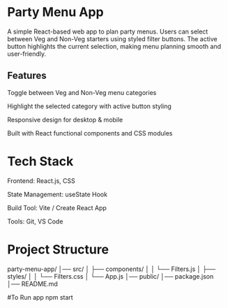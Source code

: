 # Party Menu App

A simple React-based web app to plan party menus. Users can select between Veg and Non-Veg starters using styled filter buttons. The active button highlights the current selection, making menu planning smooth and user-friendly.

## Features

Toggle between Veg and Non-Veg menu categories

Highlight the selected category with active button styling

Responsive design for desktop & mobile

Built with React functional components and CSS modules

 # Tech Stack

Frontend: React.js, CSS

State Management: useState Hook

Build Tool: Vite / Create React App

Tools: Git, VS Code

# Project Structure
party-menu-app/
│── src/
│   ├── components/
│   │   └── Filters.js
│   ├── styles/
│   │   └── Filters.css
│   └── App.js
│── public/
│── package.json
│── README.md

#To Run app
npm start
